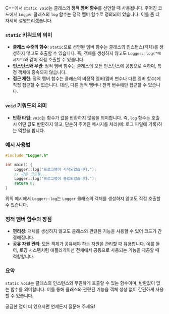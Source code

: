C++에서 `static void`는 클래스의 **정적 멤버 함수**를 선언할 때 사용됩니다. 주어진 코드에서 `Logger` 클래스의 `log` 함수는 정적 멤버 함수로 정의되어 있습니다. 이를 좀 더 자세히 설명드리겠습니다.

### `static` 키워드의 의미

- **클래스 수준의 함수**: `static`으로 선언된 멤버 함수는 클래스의 인스턴스(객체)를 생성하지 않고도 호출할 수 있습니다. 즉, 객체를 생성하지 않고도 `Logger::log("메시지")`와 같이 직접 호출할 수 있습니다.
- **인스턴스와 무관**: 정적 멤버 함수는 클래스의 모든 인스턴스에 공통으로 속하며, 특정 객체에 종속되지 않습니다.
- **접근 제한**: 정적 멤버 함수는 클래스의 비정적 멤버(멤버 변수나 다른 멤버 함수)에 직접 접근할 수 없습니다. 대신, 다른 정적 멤버나 전역 변수에만 접근할 수 있습니다.

### `void` 키워드의 의미

- **반환 타입**: `void`는 함수가 값을 반환하지 않음을 의미합니다. 즉, `log` 함수는 호출 시 어떤 값도 반환하지 않고, 단순히 주어진 메시지를 처리(예: 로그 파일에 기록)하는 역할을 합니다.

### 예시 사용법

```cpp
#include "Logger.h"

int main() {
    Logger::log("프로그램이 시작되었습니다.");
    // 다른 코드들...
    Logger::log("프로그램이 종료되었습니다.");
    return 0;
}
```

위의 예시에서 `Logger::log`는 `Logger` 클래스의 객체를 생성하지 않고도 직접 호출할 수 있습니다.

### 정적 멤버 함수의 장점

- **편리성**: 객체를 생성하지 않고도 클래스와 관련된 기능을 사용할 수 있어 코드가 간결해집니다.
- **공유 자원 관리**: 모든 객체가 공유해야 하는 자원을 관리할 때 유용합니다. 예를 들어, 로깅 시스템처럼 애플리케이션 전체에서 공통으로 사용되는 기능을 제공할 때 적합합니다.

### 요약

`static void`는 클래스의 인스턴스와 무관하게 호출할 수 있는 함수이며, 반환값이 없는 함수를 의미합니다. 이를 통해 클래스와 관련된 기능을 객체 생성 없이 간편하게 사용할 수 있습니다.

궁금한 점이 더 있으시면 언제든지 질문해 주세요!
